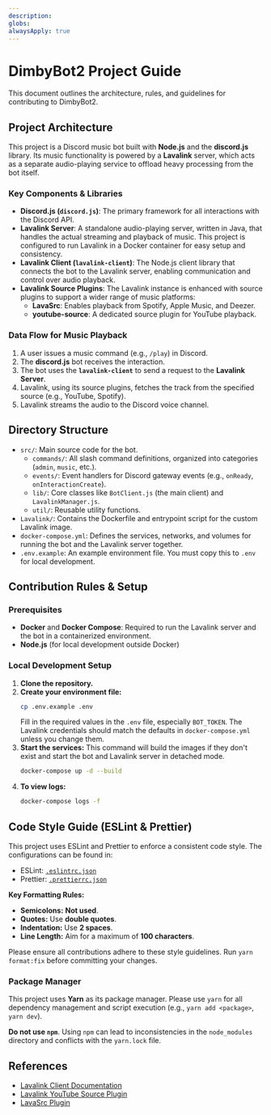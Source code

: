 ```yaml
---
description: 
globs: 
alwaysApply: true
---
```

# DimbyBot2 Project Guide

This document outlines the architecture, rules, and guidelines for contributing to DimbyBot2.

## Project Architecture

This project is a Discord music bot built with **Node.js** and the **discord.js** library. Its music functionality is powered by a **Lavalink** server, which acts as a separate audio-playing service to offload heavy processing from the bot itself.

### Key Components & Libraries

-   **Discord.js (`discord.js`)**: The primary framework for all interactions with the Discord API.
-   **Lavalink Server**: A standalone audio-playing server, written in Java, that handles the actual streaming and playback of music. This project is configured to run Lavalink in a Docker container for easy setup and consistency.
-   **Lavalink Client (`lavalink-client`)**: The Node.js client library that connects the bot to the Lavalink server, enabling communication and control over audio playback.
-   **Lavalink Source Plugins**: The Lavalink instance is enhanced with source plugins to support a wider range of music platforms:
    -   **LavaSrc**: Enables playback from Spotify, Apple Music, and Deezer.
    -   **youtube-source**: A dedicated source plugin for YouTube playback.

### Data Flow for Music Playback

1.  A user issues a music command (e.g., `/play`) in Discord.
2.  The **discord.js** bot receives the interaction.
3.  The bot uses the **`lavalink-client`** to send a request to the **Lavalink Server**.
4.  Lavalink, using its source plugins, fetches the track from the specified source (e.g., YouTube, Spotify).
5.  Lavalink streams the audio to the Discord voice channel.

## Directory Structure

-   `src/`: Main source code for the bot.
    -   `commands/`: All slash command definitions, organized into categories (`admin`, `music`, etc.).
    -   `events/`: Event handlers for Discord gateway events (e.g., `onReady`, `onInteractionCreate`).
    -   `lib/`: Core classes like `BotClient.js` (the main client) and `LavalinkManager.js`.
    -   `util/`: Reusable utility functions.
-   `Lavalink/`: Contains the Dockerfile and entrypoint script for the custom Lavalink image.
-   `docker-compose.yml`: Defines the services, networks, and volumes for running the bot and the Lavalink server together.
-   `.env.example`: An example environment file. You must copy this to `.env` for local development.

## Contribution Rules & Setup

### Prerequisites

-   **Docker** and **Docker Compose**: Required to run the Lavalink server and the bot in a containerized environment.
-   **Node.js** (for local development outside Docker)

### Local Development Setup

1.  **Clone the repository.**
2.  **Create your environment file:**
    ```sh
    cp .env.example .env
    ```
    Fill in the required values in the `.env` file, especially `BOT_TOKEN`. The Lavalink credentials should match the defaults in `docker-compose.yml` unless you change them.
3.  **Start the services:**
    This command will build the images if they don't exist and start the bot and Lavalink server in detached mode.
    ```sh
    docker-compose up -d --build
    ```
4.  **To view logs:**
    ```sh
    docker-compose logs -f
    ```

## Code Style Guide (ESLint & Prettier)

This project uses ESLint and Prettier to enforce a consistent code style. The configurations can be found in:
*   ESLint: [`.eslintrc.json`](mdc:.eslintrc.json)
*   Prettier: [`.prettierrc.json`](mdc:.prettierrc.json)

**Key Formatting Rules:**

*   **Semicolons:** **Not used**.
*   **Quotes:** Use **double quotes**.
*   **Indentation:** Use **2 spaces**.
*   **Line Length:** Aim for a maximum of **100 characters**.

Please ensure all contributions adhere to these style guidelines. Run `yarn format:fix` before committing your changes.

### Package Manager

This project uses **Yarn** as its package manager. Please use `yarn` for all dependency management and script execution (e.g., `yarn add <package>`, `yarn dev`).

**Do not use `npm`**. Using `npm` can lead to inconsistencies in the `node_modules` directory and conflicts with the `yarn.lock` file.

## References

*   [Lavalink Client Documentation](https://tomato6966.github.io/lavalink-client/home/installation/)
*   [Lavalink YouTube Source Plugin](https://github.com/lavalink-devs/youtube-source)
*   [LavaSrc Plugin](https://github.com/topi314/LavaSrc)